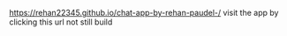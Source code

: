 
https://rehan22345.github.io/chat-app-by-rehan-paudel-/ visit the app by clicking this url not still build 
